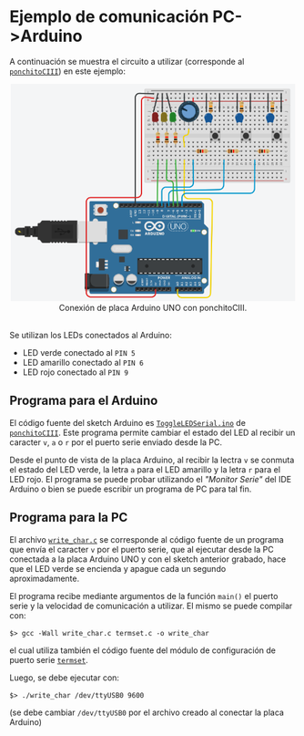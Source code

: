 # Ejemplo de comunicación PC->Arduino

A continuación se muestra el circuito a utilizar (corresponde al [`ponchitoCIII`](https://github.com/ciiiutnfrc/ponchitoCIII)) en este ejemplo:

<div align="center">
  <img src="img/tinkercad_ponchitociii.png" alt="ponchitoCIII" width="500"/>
  <br>Conexión de placa Arduino UNO con ponchitoCIII.
</div>

<br>Se utilizan los LEDs conectados al Arduino:
* LED verde conectado al `PIN 5`
* LED amarillo conectado al `PIN 6`
* LED rojo conectado al `PIN 9`

## Programa para el Arduino
El código fuente del sketch Arduino es [`ToggleLEDSerial.ino`](https://github.com/ciiiutnfrc/ponchitoCIII/blob/master/sketch/ToggleLEDSerial/ToggleLEDSerial.ino) de [`ponchitoCIII`](https://github.com/ciiiutnfrc/ponchitoCIII). Este programa permite cambiar el estado del LED al recibir un caracter `v`, `a` o `r` por el puerto serie enviado desde la PC.

Desde el punto de vista de la placa Arduino, al recibir la lectra `v` se conmuta el estado del LED verde, la letra `a` para el LED amarillo y la letra `r` para el LED rojo. El programa se puede probar utilizando el _"Monitor Serie"_ del IDE Arduino o bien se puede escribir un programa de PC para tal fin.
 
## Programa para la PC
El archivo [`write_char.c`](../src/pc/c/write_char.c) se corresponde al código fuente de un programa que envía el caracter `v` por el puerto serie, que al ejecutar desde la PC conectada a la placa Arduino UNO y con el sketch anterior grabado, hace que el LED verde se encienda y apague cada un segundo aproximadamente.

El programa recibe mediante argumentos de la función `main()` el puerto serie y la velocidad de comunicación a utilizar. El mismo se puede compilar con:
```
$> gcc -Wall write_char.c termset.c -o write_char
```
el cual utiliza también el código fuente del módulo de configuración de puerto serie [`termset`](../src/pc/c/termset).

Luego, se debe ejecutar con:
```
$> ./write_char /dev/ttyUSB0 9600
```
(se debe cambiar `/dev/ttyUSB0` por el archivo creado al conectar la placa Arduino)
